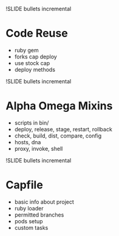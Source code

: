 !SLIDE bullets incremental
# Code Reuse #

* ruby gem
* forks cap deploy
* use stock cap
* deploy methods

!SLIDE bullets incremental
# Alpha Omega Mixins

* scripts in bin/
* deploy, release, stage, restart, rollback
* check, build, dist, compare, config
* hosts, dna
* proxy, invoke, shell

!SLIDE bullets incremental
# Capfile

* basic info about project
* ruby loader
* permitted branches
* pods setup
* custom tasks
